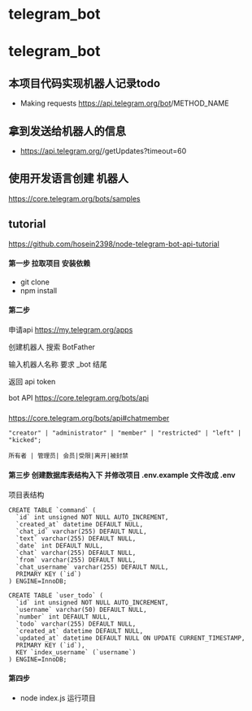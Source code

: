 # telegram_bot

# telegram_bot
## 本项目代码实现机器人记录todo

* Making requests
https://api.telegram.org/bot<token>/METHOD_NAME

## 拿到发送给机器人的信息
* https://api.telegram.org/<token>/getUpdates?timeout=60

## 使用开发语言创建 机器人
https://core.telegram.org/bots/samples
## tutorial
https://github.com/hosein2398/node-telegram-bot-api-tutorial

#### 第一步 拉取项目 安装依赖
* git clone 
* npm install

#### 第二步
申请api
https://my.telegram.org/apps

创建机器人 搜索 BotFather 

输入机器人名称 要求 _bot 结尾

返回 api token 

bot API
https://core.telegram.org/bots/api
##### 
https://core.telegram.org/bots/api#chatmember
```
"creator" | "administrator" | "member" | "restricted" | "left" | "kicked";

所有者 | 管理员| 会员|受限|离开|被封禁
```
#### 第三步 创建数据库表结构入下 并修改项目 .env.example 文件改成 .env

项目表结构

```
CREATE TABLE `command` (
  `id` int unsigned NOT NULL AUTO_INCREMENT,
  `created_at` datetime DEFAULT NULL,
  `chat_id` varchar(255) DEFAULT NULL,
  `text` varchar(255) DEFAULT NULL,
  `date` int DEFAULT NULL,
  `chat` varchar(255) DEFAULT NULL,
  `from` varchar(255) DEFAULT NULL,
  `chat_username` varchar(255) DEFAULT NULL,
  PRIMARY KEY (`id`)
) ENGINE=InnoDB;

CREATE TABLE `user_todo` (
  `id` int unsigned NOT NULL AUTO_INCREMENT,
  `username` varchar(50) DEFAULT NULL,
  `number` int DEFAULT NULL,
  `todo` varchar(255) DEFAULT NULL,
  `created_at` datetime DEFAULT NULL,
  `updated_at` datetime DEFAULT NULL ON UPDATE CURRENT_TIMESTAMP,
  PRIMARY KEY (`id`),
  KEY `index_username` (`username`)
) ENGINE=InnoDB;
```

#### 第四步
* node index.js  运行项目
